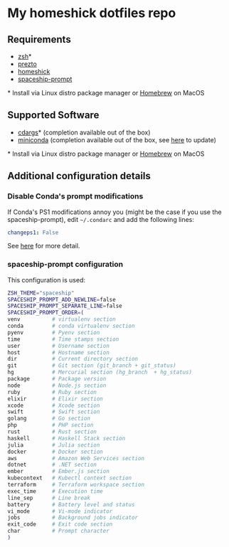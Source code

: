 # My homeshick dotfiles repo

## Requirements

- [zsh](www.zsh.org)*
- [prezto](https://github.com/sorin-ionescu/prezto)
- [homeshick](https://github.com/andsens/homeshick)
- [spaceship-prompt](https://github.com/denysdovhan/spaceship-prompt)

\* Install via Linux distro package manager or [Homebrew](https://brew.sh) on MacOS

## Supported Software

- [cdargs](http://www.skamphausen.de/cgi-bin/ska/CDargs)* (completion available out of the box)
- [miniconda](https://docs.conda.io/en/latest/miniconda.html) (completion available out of the box, see [here](https://github.com/esc/conda-zsh-completion) to update)

\* Install via Linux distro package manager or [Homebrew](https://brew.sh) on MacOS

## Additional configuration details

### Disable Conda's prompt modifications

If Conda's PS1 modifications annoy you (might be the case if you use the spaceship-prompt), edit `~/.condarc` and add the following lines:
```yaml
changeps1: False
```
See [here](https://conda.io/projects/conda/en/latest/user-guide/configuration/use-condarc.html#change-command-prompt-changeps1) for more detail.

### spaceship-prompt configuration

This configuration is used:
```bash
ZSH_THEME="spaceship"
SPACESHIP_PROMPT_ADD_NEWLINE=false
SPACESHIP_PROMPT_SEPARATE_LINE=false
SPACESHIP_PROMPT_ORDER=(
venv          # virtualenv section
conda         # conda virtualenv section
pyenv         # Pyenv section
time          # Time stamps section
user          # Username section
host          # Hostname section
dir           # Current directory section
git           # Git section (git_branch + git_status)
hg            # Mercurial section (hg_branch  + hg_status)
package       # Package version
node          # Node.js section
ruby          # Ruby section
elixir        # Elixir section
xcode         # Xcode section
swift         # Swift section
golang        # Go section
php           # PHP section
rust          # Rust section
haskell       # Haskell Stack section
julia         # Julia section
docker        # Docker section
aws           # Amazon Web Services section
dotnet        # .NET section
ember         # Ember.js section
kubecontext   # Kubectl context section
terraform     # Terraform workspace section
exec_time     # Execution time
line_sep      # Line break
battery       # Battery level and status
vi_mode       # Vi-mode indicator
jobs          # Background jobs indicator
exit_code     # Exit code section
char          # Prompt character
)
```
